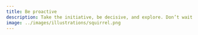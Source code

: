 ```yaml
---
title: Be proactive
description: Take the initiative, be decisive, and explore. Don’t wait for instruction - test, break, and iterate.
image: ../images/illustrations/squirrel.png
---
```

